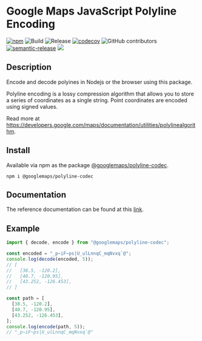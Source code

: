 # Google Maps JavaScript Polyline Encoding

[![npm](https://img.shields.io/npm/v/@googlemaps/polyline-codec)](https://www.npmjs.com/package/@googlemaps/polyline-codec)
![Build](https://github.com/googlemaps/js-polyline-codec/workflows/Test/badge.svg)
![Release](https://github.com/googlemaps/js-polyline-codec/workflows/Release/badge.svg)
[![codecov](https://codecov.io/gh/googlemaps/js-polyline-codec/branch/main/graph/badge.svg)](https://codecov.io/gh/googlemaps/js-polyline-codec)
![GitHub contributors](https://img.shields.io/github/contributors/googlemaps/js-polyline-codec?color=green)
[![semantic-release](https://img.shields.io/badge/%20%20%F0%9F%93%A6%F0%9F%9A%80-semantic--release-e10079.svg)](https://github.com/semantic-release/semantic-release)
[![](https://github.com/jpoehnelt/in-solidarity-bot/raw/main/static//badge-flat.png)](https://github.com/apps/in-solidarity)

## Description

Encode and decode polyines in Nodejs or the browser using this package.

Polyline encoding is a lossy compression algorithm that allows you to store a series of coordinates as a single string. Point coordinates are encoded using signed values.

Read more at https://developers.google.com/maps/documentation/utilities/polylinealgorithm.

## Install

Available via npm as the package [@googlemaps/polyline-codec](https://www.npmjs.com/package/@googlemaps/polyline-codec).

`npm i @googlemaps/polyline-codec`

## Documentation

The reference documentation can be found at this [link](https://googlemaps.github.io/js-polyline-codec/index.html).

## Example

```js
import { decode, encode } from "@googlemaps/polyline-codec";

const encoded = "_p~iF~ps|U_ulLnnqC_mqNvxq`@";
console.log(decode(encoded, 5));
// [
//   [38.5, -120.2],
//   [40.7, -120.95],
//   [43.252, -126.453],
// ]

const path = [
  [38.5, -120.2],
  [40.7, -120.95],
  [43.252, -126.453],
];
console.log(encode(path, 5));
// "_p~iF~ps|U_ulLnnqC_mqNvxq`@"
```

